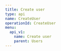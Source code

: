 ```yaml
---
title: Create user
type: api
name: CreateUser
operationId: CreateUser
menu:
  api_v1:
    name: Create user
    parent: Users
---
```

